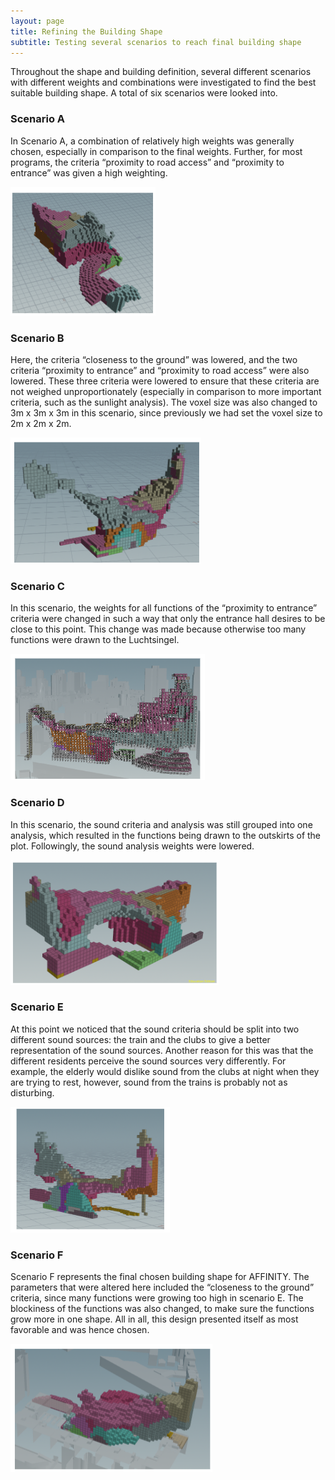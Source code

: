 ```yaml
---
layout: page
title: Refining the Building Shape 
subtitle: Testing several scenarios to reach final building shape  
---
```


Throughout the shape and building definition, several different scenarios with different weights and combinations were investigated to find the best suitable building shape. A total of six scenarios were looked into. 

### Scenario A
In Scenario A, a combination of relatively high weights was generally chosen, especially in comparison to the final weights. Further, for most programs, the criteria “proximity to road access” and “proximity to entrance” was given a high weighting. 

![Text_test](assets/img/scenarioA.png)

### Scenario B 
Here, the criteria “closeness to the ground” was lowered, and the two criteria “proximity to entrance” and “proximity to road access” were also lowered. These three criteria were lowered to ensure that these criteria are not weighed unproportionately (especially in comparison to more important criteria, such as the sunlight analysis). The voxel size was also changed to 3m x 3m x 3m in this scenario, since previously we had set the voxel size to 2m x 2m x 2m. 

![Text_test](assets/img/scenarioB.png)

### Scenario C
In this scenario, the weights for all functions of the “proximity to entrance” criteria were changed in such a way that only the entrance hall desires to be close to this point. This change was made because otherwise too many functions were drawn to the Luchtsingel. 

![Text_test](assets/img/scenarioC.png)

### Scenario D
In this scenario, the sound criteria and analysis was still grouped into one analysis, which resulted in the functions being drawn to the outskirts of the plot. Followingly, the sound analysis weights were lowered.

![Text_test](assets/img/scenarioD.png)

### Scenario E 
At this point we noticed that the sound criteria should be split into two different sound sources: the train and the clubs to give a better representation of the sound sources. Another reason for this was that the different residents perceive the sound sources very differently. For example, the elderly would dislike sound from the clubs at night when they are trying to rest, however, sound from the trains is probably not as disturbing.

![Text_test](assets/img/scenarioE.png)

### Scenario F 
Scenario F represents the final chosen building shape for AFFINITY. The parameters that were altered here included the “closeness to the ground” criteria, since many functions were growing too high in scenario E. The blockiness of the functions was also changed, to make sure the functions grow more in one shape. All in all, this design presented itself as most favorable and was hence chosen. 

![Text_test](assets/img/scenarioF.png)



